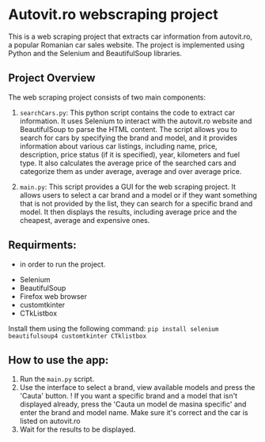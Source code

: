 # Autovit.ro webscraping project

This is a web scraping project that extracts car information from autovit.ro, a popular Romanian car sales website. The project is implemented using Python and the Selenium and BeautifulSoup libraries.

## Project Overview
The web scraping project consists of two main components:

1. `searchCars.py`: This python script contains the code to extract car information. It uses Selenium to interact with the autovit.ro website and BeautifulSoup to parse the HTML content. The script allows you to search for cars by specifying the brand and model, and it provides information about various car listings, including name, price, description, price status (if it is specified), year, kilometers and fuel type. It also calculates the average price of the searched cars and categorize them as under average, average and over average price.

2. `main.py`: This script provides a GUI for the web scraping project. It allows users to select a car brand and a model or if they want something that is not provided by the list, they can search for a specific brand and model. It then displays the results, including average price and the cheapest, average and expensive ones.

## Requirments:
- in order to run the project.
* Selenium
* BeautifulSoup
* Firefox web browser
* customtkinter
* CTkListbox

Install them using the following command:
```pip install selenium beautifulsoup4 customtkinter CTklistbox```

## How to use the app:
1. Run the `main.py` script.
2. Use the interface to select a brand, view available models and press the 'Cauta' button.
! If you want a specific brand and a model that isn't displayed already, press the 'Cauta un model de masina specific' and enter the brand and model name. Make sure it's correct and the car is listed on autovit.ro
3. Wait for the results to be displayed.